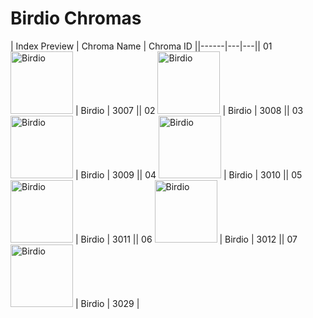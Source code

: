 # Birdio Chromas

| Index  Preview | Chroma Name | Chroma ID ||------|---|---|| 01  <img src='https://raw.communitydragon.org/latest/plugins/rcp-be-lol-game-data/global/default/v1/champion-chroma-images/3/3007.png' alt='Birdio' width='100'> | Birdio | 3007 || 02  <img src='https://raw.communitydragon.org/latest/plugins/rcp-be-lol-game-data/global/default/v1/champion-chroma-images/3/3008.png' alt='Birdio' width='100'> | Birdio | 3008 || 03  <img src='https://raw.communitydragon.org/latest/plugins/rcp-be-lol-game-data/global/default/v1/champion-chroma-images/3/3009.png' alt='Birdio' width='100'> | Birdio | 3009 || 04  <img src='https://raw.communitydragon.org/latest/plugins/rcp-be-lol-game-data/global/default/v1/champion-chroma-images/3/3010.png' alt='Birdio' width='100'> | Birdio | 3010 || 05  <img src='https://raw.communitydragon.org/latest/plugins/rcp-be-lol-game-data/global/default/v1/champion-chroma-images/3/3011.png' alt='Birdio' width='100'> | Birdio | 3011 || 06  <img src='https://raw.communitydragon.org/latest/plugins/rcp-be-lol-game-data/global/default/v1/champion-chroma-images/3/3012.png' alt='Birdio' width='100'> | Birdio | 3012 || 07  <img src='https://raw.communitydragon.org/latest/plugins/rcp-be-lol-game-data/global/default/v1/champion-chroma-images/3/3029.png' alt='Birdio' width='100'> | Birdio | 3029 |